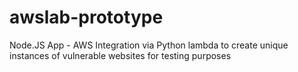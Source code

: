 # awslab-prototype
Node.JS App - AWS Integration via Python lambda to create unique instances of vulnerable websites for testing purposes
